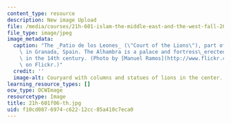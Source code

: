 ```yaml
---
content_type: resource
description: New image Upload
file: /media/courses/21h-601-islam-the-middle-east-and-the-west-fall-2006/f10cd0876974c62212cc85a410c7eca0_21h-601f06-th.jpg
file_type: image/jpeg
image_metadata:
  caption: "The _Patio de los Leones_ (\"Court of the Lions\"), part of the Alhambra\
    \ in Granada, Spain. The Alhambra is a palace and fortress\_erected by the Moors\
    \ in the 14th century. (Photo by [Manuel Ramos](http://www.flickr.com/photos/_mm_/)\
    \ on Flickr.)"
  credit: ''
  image-alt: Couryard with columns and statues of lions in the center.
learning_resource_types: []
ocw_type: OCWImage
resourcetype: Image
title: 21h-601f06-th.jpg
uid: f10cd087-6974-c622-12cc-85a410c7eca0
---
```

